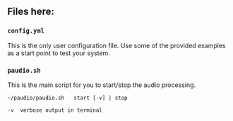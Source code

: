## Files here:

### `config.yml`

This is the only user configuration file. Use some of the provided examples as a start point to test your system.

### `paudio.sh`

This is the main script for you to start/stop the audio processing.

    ~/paudio/paudio.sh   start [-v] | stop

    -v  verbose output in terminal
